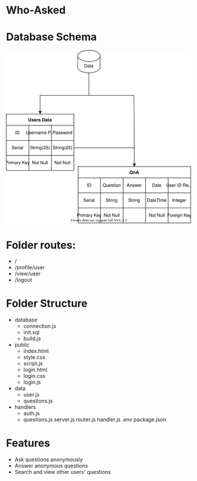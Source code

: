 # Who-Asked

# Database Schema
<img src = "https://github.com/WebAhead12/Who-Asked/blob/main/Assets/Diagrams/Database.svg"> </img>

# Folder routes:
- /
- /profile/user
- /view/user
- /logout

# Folder Structure
- database
	- connection.js
	- init.sql
	- build.js
- public
	- index.html
	- style.css
	- script.js
	- login.html
	- login.css
	- login.js
- data
	- user.js
	- questions.js
- handlers
	- auth.js
	- questions.js
server.js
router.js
handler.js
.env
package.json

# Features
- Ask questions anonymously
- Answer anonymous questions
- Search and view other users' questions 
